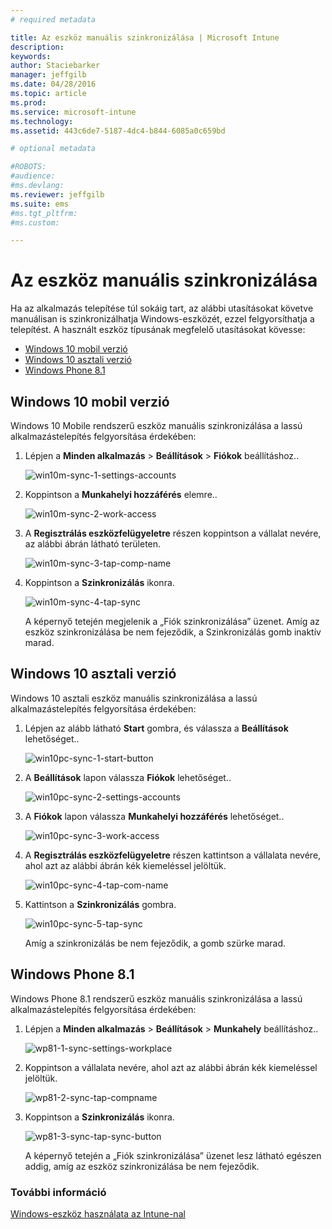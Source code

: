 ```yaml
---
# required metadata

title: Az eszköz manuális szinkronizálása | Microsoft Intune
description:
keywords:
author: Staciebarker
manager: jeffgilb
ms.date: 04/28/2016
ms.topic: article
ms.prod:
ms.service: microsoft-intune
ms.technology:
ms.assetid: 443c6de7-5187-4dc4-b844-6085a0c659bd

# optional metadata

#ROBOTS:
#audience:
#ms.devlang:
ms.reviewer: jeffgilb
ms.suite: ems
#ms.tgt_pltfrm:
#ms.custom:

---
```



# Az eszköz manuális szinkronizálása
Ha az alkalmazás telepítése túl sokáig tart, az alábbi utasításokat követve manuálisan is szinkronizálhatja Windows-eszközét, ezzel felgyorsíthatja a telepítést. A használt eszköz típusának megfelelő utasításokat kövesse:

* [Windows 10 mobil verzió](#windows-10-mobile)
* [Windows 10 asztali verzió](#windows-10-desktop)
* [Windows Phone 8.1](#windows-phone-8-1)


## Windows 10 mobil verzió
Windows 10 Mobile rendszerű eszköz manuális szinkronizálása a lassú alkalmazástelepítés felgyorsítása érdekében:

1. Lépjen a **Minden alkalmazás** > **Beállítások** > **Fiókok** beállításhoz..

    ![win10m-sync-1-settings-accounts](./media/win10m-sync-1-settings-accounts.png)
    
2. Koppintson a **Munkahelyi hozzáférés** elemre..

    ![win10m-sync-2-work-access](./media/win10m-sync-2-work-access.png)
    
3. A **Regisztrálás eszközfelügyeletre** részen koppintson a vállalat nevére, az alábbi ábrán látható területen.

    ![win10m-sync-3-tap-comp-name](./media/win10m-sync-3-tap-comp-name.png)
    
4. Koppintson a **Szinkronizálás** ikonra.

    ![win10m-sync-4-tap-sync](./media/win10m-sync-4-tap-sync.png)
    
    A képernyő tetején megjelenik a „Fiók szinkronizálása” üzenet. Amíg az eszköz szinkronizálása be nem fejeződik, a Szinkronizálás gomb inaktív marad.

## Windows 10 asztali verzió
Windows 10 asztali eszköz manuális szinkronizálása a lassú alkalmazástelepítés felgyorsítása érdekében:

1. Lépjen az alább látható **Start** gombra, és válassza a **Beállítások** lehetőséget..

    ![win10pc-sync-1-start-button](./media/win10pc-sync-1-start-button.png)
    
2. A **Beállítások** lapon válassza **Fiókok** lehetőséget..
 
    ![win10pc-sync-2-settings-accounts](./media/win10pc-sync-2-settings-accounts.png)
    
3. A **Fiókok** lapon válassza **Munkahelyi hozzáférés** lehetőséget..
    
    ![win10pc-sync-3-work-access](./media/win10pc-sync-3-work-access.png)
    
4. A **Regisztrálás eszközfelügyeletre** részen kattintson a vállalata nevére, ahol azt az alábbi ábrán kék kiemeléssel jelöltük.
    
    ![win10pc-sync-4-tap-com-name](./media/win10pc-sync-4-tap-com-name.png)
   
5. Kattintson a **Szinkronizálás** gombra.
    
    ![win10pc-sync-5-tap-sync](./media/win10pc-sync-5-tap-sync.png)
   
   Amíg a szinkronizálás be nem fejeződik, a gomb szürke marad.

## Windows Phone 8.1
Windows Phone 8.1 rendszerű eszköz manuális szinkronizálása a lassú alkalmazástelepítés felgyorsítása érdekében:

1. Lépjen a **Minden alkalmazás** > **Beállítások** > **Munkahely** beállításhoz..

    ![wp81-1-sync-settings-workplace](./media/wp81-1-sync-settings-workplace.png)
    
2. Koppintson a vállalata nevére, ahol azt az alábbi ábrán kék kiemeléssel jelöltük.

    ![wp81-2-sync-tap-compname](./media/wp81-2-sync-tap-compname.png)
   
3. Koppintson a **Szinkronizálás** ikonra.

    ![wp81-3-sync-tap-sync-button](./media/wp81-3-sync-tap-sync-button.png)
    
   A képernyő tetején a „Fiók szinkronizálása” üzenet lesz látható egészen addig, amíg az eszköz szinkronizálása be nem fejeződik.


### További információ
[Windows-eszköz használata az Intune-nal](using-your-windows-device-with-intune.md)


<!--HONumber=May16_HO1-->


